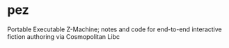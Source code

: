 # pez
Portable Executable Z-Machine; notes and code for end-to-end interactive fiction authoring via Cosmopolitan Libc
